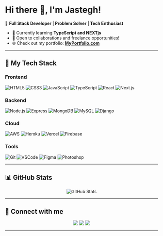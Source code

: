 

# Hi there 👋, I'm Jastegh!

🎯 **Full Stack Developer | Problem Solver | Tech Enthusiast**

- 🌱 Currently learning **TypeScript and NEXTjs**
- 💼 Open to collaborations and freelance opportunities!
- 🌐 Check out my portfolio: **[MyPortfolio.com](https://jastegh.netlify.app/)**

---

## 🚀 **My Tech Stack**

### Frontend
![HTML5](https://skillicons.dev/icons?i=html) 
![CSS3](https://skillicons.dev/icons?i=css) 
![JavaScript](https://skillicons.dev/icons?i=javascript) 
![TypeScript](https://skillicons.dev/icons?i=typescript) 
![React](https://skillicons.dev/icons?i=react) 
![Next.js](https://skillicons.dev/icons?i=nextjs) 

### Backend
![Node.js](https://skillicons.dev/icons?i=nodejs) 
![Express](https://skillicons.dev/icons?i=express) 
![MongoDB](https://skillicons.dev/icons?i=mongodb) 
![MySQL](https://skillicons.dev/icons?i=mysql) 
![Django](https://skillicons.dev/icons?i=django) 

### Cloud
![AWS](https://skillicons.dev/icons?i=aws) 
![Heroku](https://skillicons.dev/icons?i=heroku) 
![Vercel](https://skillicons.dev/icons?i=vercel) 
![Firebase](https://skillicons.dev/icons?i=firebase) 

### Tools
![Git](https://skillicons.dev/icons?i=git) 
![VSCode](https://skillicons.dev/icons?i=vscode) 
![Figma](https://skillicons.dev/icons?i=figma) 
![Photoshop](https://skillicons.dev/icons?i=photoshop)


---

## 📊 **GitHub Stats**
<p align="center">
<img src="https://github-readme-stats.vercel.app/api?username=Jastegh&show_icons=true&theme=radical" alt="GitHub Stats" />
</p>

---

## 🤝 **Connect with me**

<p align="center">
<a href="https://github.com/Jastegh"><img src="https://img.shields.io/badge/-GitHub-181717?logo=github&logoColor=white" /></a>
<a href="https://linkedin.com/in/jastegh"><img src="https://img.shields.io/badge/-LinkedIn-0077B5?logo=linkedin&logoColor=white" /></a>
<a href="mailto:jasteghsingh04@gmail.com"><img src="https://img.shields.io/badge/-Email-D14836?logo=gmail&logoColor=white" /></a>
</p>

---

